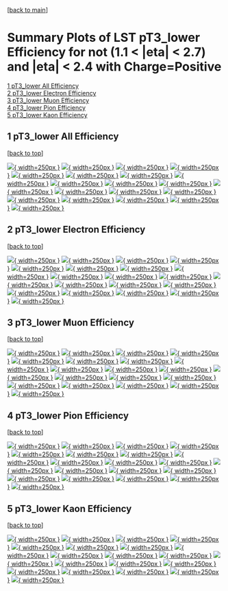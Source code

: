 [[back to main](./)]

# <a name="top"></a> Summary Plots of LST pT3_lower Efficiency for not (1.1 < |eta| < 2.7) and |eta| < 2.4 with Charge=Positive

[1 pT3_lower All Efficiency](#1)<br/>[2 pT3_lower Electron Efficiency](#2)<br/>[3 pT3_lower Muon Efficiency](#3)<br/>[4 pT3_lower Pion Efficiency](#4)<br/>[5 pT3_lower Kaon Efficiency](#5)<br/>



## <a name="1"></a> 1 pT3_lower All Efficiency

 [[back to top](#top)]

[![](../mtv/var/pT3_lower_vtr_0_1_eff_pt.png){ width=250px }](pT3_lower_vtr_0_1_eff_pt.html)
[![](../mtv/var/pT3_lower_vtr_0_1_eff_ptzoom.png){ width=250px }](pT3_lower_vtr_0_1_eff_ptzoom.html)
[![](../mtv/var/pT3_lower_vtr_0_1_eff_ptlow.png){ width=250px }](pT3_lower_vtr_0_1_eff_ptlow.html)
[![](../mtv/var/pT3_lower_vtr_0_1_eff_ptlowzoom.png){ width=250px }](pT3_lower_vtr_0_1_eff_ptlowzoom.html)
[![](../mtv/var/pT3_lower_vtr_0_1_eff_ptmtv.png){ width=250px }](pT3_lower_vtr_0_1_eff_ptmtv.html)
[![](../mtv/var/pT3_lower_vtr_0_1_eff_ptmtvzoom.png){ width=250px }](pT3_lower_vtr_0_1_eff_ptmtvzoom.html)
[![](../mtv/var/pT3_lower_vtr_0_1_eff_eta.png){ width=250px }](pT3_lower_vtr_0_1_eff_eta.html)
[![](../mtv/var/pT3_lower_vtr_0_1_eff_etazoom.png){ width=250px }](pT3_lower_vtr_0_1_eff_etazoom.html)
[![](../mtv/var/pT3_lower_vtr_0_1_eff_etacoarse.png){ width=250px }](pT3_lower_vtr_0_1_eff_etacoarse.html)
[![](../mtv/var/pT3_lower_vtr_0_1_eff_etacoarsezoom.png){ width=250px }](pT3_lower_vtr_0_1_eff_etacoarsezoom.html)
[![](../mtv/var/pT3_lower_vtr_0_1_eff_phi.png){ width=250px }](pT3_lower_vtr_0_1_eff_phi.html)
[![](../mtv/var/pT3_lower_vtr_0_1_eff_phizoom.png){ width=250px }](pT3_lower_vtr_0_1_eff_phizoom.html)
[![](../mtv/var/pT3_lower_vtr_0_1_eff_phicoarse.png){ width=250px }](pT3_lower_vtr_0_1_eff_phicoarse.html)
[![](../mtv/var/pT3_lower_vtr_0_1_eff_phicoarsezoom.png){ width=250px }](pT3_lower_vtr_0_1_eff_phicoarsezoom.html)
[![](../mtv/var/pT3_lower_vtr_0_1_eff_dxy.png){ width=250px }](pT3_lower_vtr_0_1_eff_dxy.html)
[![](../mtv/var/pT3_lower_vtr_0_1_eff_dxycoarse.png){ width=250px }](pT3_lower_vtr_0_1_eff_dxycoarse.html)
[![](../mtv/var/pT3_lower_vtr_0_1_eff_dxycoarsezoom.png){ width=250px }](pT3_lower_vtr_0_1_eff_dxycoarsezoom.html)
[![](../mtv/var/pT3_lower_vtr_0_1_eff_dz.png){ width=250px }](pT3_lower_vtr_0_1_eff_dz.html)
[![](../mtv/var/pT3_lower_vtr_0_1_eff_dzcoarse.png){ width=250px }](pT3_lower_vtr_0_1_eff_dzcoarse.html)
[![](../mtv/var/pT3_lower_vtr_0_1_eff_dzcoarsezoom.png){ width=250px }](pT3_lower_vtr_0_1_eff_dzcoarsezoom.html)


## <a name="2"></a> 2 pT3_lower Electron Efficiency

 [[back to top](#top)]

[![](../mtv/var/pT3_lower_vtr_11_1_eff_pt.png){ width=250px }](pT3_lower_vtr_11_1_eff_pt.html)
[![](../mtv/var/pT3_lower_vtr_11_1_eff_ptzoom.png){ width=250px }](pT3_lower_vtr_11_1_eff_ptzoom.html)
[![](../mtv/var/pT3_lower_vtr_11_1_eff_ptlow.png){ width=250px }](pT3_lower_vtr_11_1_eff_ptlow.html)
[![](../mtv/var/pT3_lower_vtr_11_1_eff_ptlowzoom.png){ width=250px }](pT3_lower_vtr_11_1_eff_ptlowzoom.html)
[![](../mtv/var/pT3_lower_vtr_11_1_eff_ptmtv.png){ width=250px }](pT3_lower_vtr_11_1_eff_ptmtv.html)
[![](../mtv/var/pT3_lower_vtr_11_1_eff_ptmtvzoom.png){ width=250px }](pT3_lower_vtr_11_1_eff_ptmtvzoom.html)
[![](../mtv/var/pT3_lower_vtr_11_1_eff_eta.png){ width=250px }](pT3_lower_vtr_11_1_eff_eta.html)
[![](../mtv/var/pT3_lower_vtr_11_1_eff_etazoom.png){ width=250px }](pT3_lower_vtr_11_1_eff_etazoom.html)
[![](../mtv/var/pT3_lower_vtr_11_1_eff_etacoarse.png){ width=250px }](pT3_lower_vtr_11_1_eff_etacoarse.html)
[![](../mtv/var/pT3_lower_vtr_11_1_eff_etacoarsezoom.png){ width=250px }](pT3_lower_vtr_11_1_eff_etacoarsezoom.html)
[![](../mtv/var/pT3_lower_vtr_11_1_eff_phi.png){ width=250px }](pT3_lower_vtr_11_1_eff_phi.html)
[![](../mtv/var/pT3_lower_vtr_11_1_eff_phizoom.png){ width=250px }](pT3_lower_vtr_11_1_eff_phizoom.html)
[![](../mtv/var/pT3_lower_vtr_11_1_eff_phicoarse.png){ width=250px }](pT3_lower_vtr_11_1_eff_phicoarse.html)
[![](../mtv/var/pT3_lower_vtr_11_1_eff_phicoarsezoom.png){ width=250px }](pT3_lower_vtr_11_1_eff_phicoarsezoom.html)
[![](../mtv/var/pT3_lower_vtr_11_1_eff_dxy.png){ width=250px }](pT3_lower_vtr_11_1_eff_dxy.html)
[![](../mtv/var/pT3_lower_vtr_11_1_eff_dxycoarse.png){ width=250px }](pT3_lower_vtr_11_1_eff_dxycoarse.html)
[![](../mtv/var/pT3_lower_vtr_11_1_eff_dxycoarsezoom.png){ width=250px }](pT3_lower_vtr_11_1_eff_dxycoarsezoom.html)
[![](../mtv/var/pT3_lower_vtr_11_1_eff_dz.png){ width=250px }](pT3_lower_vtr_11_1_eff_dz.html)
[![](../mtv/var/pT3_lower_vtr_11_1_eff_dzcoarse.png){ width=250px }](pT3_lower_vtr_11_1_eff_dzcoarse.html)
[![](../mtv/var/pT3_lower_vtr_11_1_eff_dzcoarsezoom.png){ width=250px }](pT3_lower_vtr_11_1_eff_dzcoarsezoom.html)


## <a name="3"></a> 3 pT3_lower Muon Efficiency

 [[back to top](#top)]

[![](../mtv/var/pT3_lower_vtr_13_1_eff_pt.png){ width=250px }](pT3_lower_vtr_13_1_eff_pt.html)
[![](../mtv/var/pT3_lower_vtr_13_1_eff_ptzoom.png){ width=250px }](pT3_lower_vtr_13_1_eff_ptzoom.html)
[![](../mtv/var/pT3_lower_vtr_13_1_eff_ptlow.png){ width=250px }](pT3_lower_vtr_13_1_eff_ptlow.html)
[![](../mtv/var/pT3_lower_vtr_13_1_eff_ptlowzoom.png){ width=250px }](pT3_lower_vtr_13_1_eff_ptlowzoom.html)
[![](../mtv/var/pT3_lower_vtr_13_1_eff_ptmtv.png){ width=250px }](pT3_lower_vtr_13_1_eff_ptmtv.html)
[![](../mtv/var/pT3_lower_vtr_13_1_eff_ptmtvzoom.png){ width=250px }](pT3_lower_vtr_13_1_eff_ptmtvzoom.html)
[![](../mtv/var/pT3_lower_vtr_13_1_eff_eta.png){ width=250px }](pT3_lower_vtr_13_1_eff_eta.html)
[![](../mtv/var/pT3_lower_vtr_13_1_eff_etazoom.png){ width=250px }](pT3_lower_vtr_13_1_eff_etazoom.html)
[![](../mtv/var/pT3_lower_vtr_13_1_eff_etacoarse.png){ width=250px }](pT3_lower_vtr_13_1_eff_etacoarse.html)
[![](../mtv/var/pT3_lower_vtr_13_1_eff_etacoarsezoom.png){ width=250px }](pT3_lower_vtr_13_1_eff_etacoarsezoom.html)
[![](../mtv/var/pT3_lower_vtr_13_1_eff_phi.png){ width=250px }](pT3_lower_vtr_13_1_eff_phi.html)
[![](../mtv/var/pT3_lower_vtr_13_1_eff_phizoom.png){ width=250px }](pT3_lower_vtr_13_1_eff_phizoom.html)
[![](../mtv/var/pT3_lower_vtr_13_1_eff_phicoarse.png){ width=250px }](pT3_lower_vtr_13_1_eff_phicoarse.html)
[![](../mtv/var/pT3_lower_vtr_13_1_eff_phicoarsezoom.png){ width=250px }](pT3_lower_vtr_13_1_eff_phicoarsezoom.html)
[![](../mtv/var/pT3_lower_vtr_13_1_eff_dxy.png){ width=250px }](pT3_lower_vtr_13_1_eff_dxy.html)
[![](../mtv/var/pT3_lower_vtr_13_1_eff_dxycoarse.png){ width=250px }](pT3_lower_vtr_13_1_eff_dxycoarse.html)
[![](../mtv/var/pT3_lower_vtr_13_1_eff_dxycoarsezoom.png){ width=250px }](pT3_lower_vtr_13_1_eff_dxycoarsezoom.html)
[![](../mtv/var/pT3_lower_vtr_13_1_eff_dz.png){ width=250px }](pT3_lower_vtr_13_1_eff_dz.html)
[![](../mtv/var/pT3_lower_vtr_13_1_eff_dzcoarse.png){ width=250px }](pT3_lower_vtr_13_1_eff_dzcoarse.html)
[![](../mtv/var/pT3_lower_vtr_13_1_eff_dzcoarsezoom.png){ width=250px }](pT3_lower_vtr_13_1_eff_dzcoarsezoom.html)


## <a name="4"></a> 4 pT3_lower Pion Efficiency

 [[back to top](#top)]

[![](../mtv/var/pT3_lower_vtr_211_1_eff_pt.png){ width=250px }](pT3_lower_vtr_211_1_eff_pt.html)
[![](../mtv/var/pT3_lower_vtr_211_1_eff_ptzoom.png){ width=250px }](pT3_lower_vtr_211_1_eff_ptzoom.html)
[![](../mtv/var/pT3_lower_vtr_211_1_eff_ptlow.png){ width=250px }](pT3_lower_vtr_211_1_eff_ptlow.html)
[![](../mtv/var/pT3_lower_vtr_211_1_eff_ptlowzoom.png){ width=250px }](pT3_lower_vtr_211_1_eff_ptlowzoom.html)
[![](../mtv/var/pT3_lower_vtr_211_1_eff_ptmtv.png){ width=250px }](pT3_lower_vtr_211_1_eff_ptmtv.html)
[![](../mtv/var/pT3_lower_vtr_211_1_eff_ptmtvzoom.png){ width=250px }](pT3_lower_vtr_211_1_eff_ptmtvzoom.html)
[![](../mtv/var/pT3_lower_vtr_211_1_eff_eta.png){ width=250px }](pT3_lower_vtr_211_1_eff_eta.html)
[![](../mtv/var/pT3_lower_vtr_211_1_eff_etazoom.png){ width=250px }](pT3_lower_vtr_211_1_eff_etazoom.html)
[![](../mtv/var/pT3_lower_vtr_211_1_eff_etacoarse.png){ width=250px }](pT3_lower_vtr_211_1_eff_etacoarse.html)
[![](../mtv/var/pT3_lower_vtr_211_1_eff_etacoarsezoom.png){ width=250px }](pT3_lower_vtr_211_1_eff_etacoarsezoom.html)
[![](../mtv/var/pT3_lower_vtr_211_1_eff_phi.png){ width=250px }](pT3_lower_vtr_211_1_eff_phi.html)
[![](../mtv/var/pT3_lower_vtr_211_1_eff_phizoom.png){ width=250px }](pT3_lower_vtr_211_1_eff_phizoom.html)
[![](../mtv/var/pT3_lower_vtr_211_1_eff_phicoarse.png){ width=250px }](pT3_lower_vtr_211_1_eff_phicoarse.html)
[![](../mtv/var/pT3_lower_vtr_211_1_eff_phicoarsezoom.png){ width=250px }](pT3_lower_vtr_211_1_eff_phicoarsezoom.html)
[![](../mtv/var/pT3_lower_vtr_211_1_eff_dxy.png){ width=250px }](pT3_lower_vtr_211_1_eff_dxy.html)
[![](../mtv/var/pT3_lower_vtr_211_1_eff_dxycoarse.png){ width=250px }](pT3_lower_vtr_211_1_eff_dxycoarse.html)
[![](../mtv/var/pT3_lower_vtr_211_1_eff_dxycoarsezoom.png){ width=250px }](pT3_lower_vtr_211_1_eff_dxycoarsezoom.html)
[![](../mtv/var/pT3_lower_vtr_211_1_eff_dz.png){ width=250px }](pT3_lower_vtr_211_1_eff_dz.html)
[![](../mtv/var/pT3_lower_vtr_211_1_eff_dzcoarse.png){ width=250px }](pT3_lower_vtr_211_1_eff_dzcoarse.html)
[![](../mtv/var/pT3_lower_vtr_211_1_eff_dzcoarsezoom.png){ width=250px }](pT3_lower_vtr_211_1_eff_dzcoarsezoom.html)


## <a name="5"></a> 5 pT3_lower Kaon Efficiency

 [[back to top](#top)]

[![](../mtv/var/pT3_lower_vtr_321_1_eff_pt.png){ width=250px }](pT3_lower_vtr_321_1_eff_pt.html)
[![](../mtv/var/pT3_lower_vtr_321_1_eff_ptzoom.png){ width=250px }](pT3_lower_vtr_321_1_eff_ptzoom.html)
[![](../mtv/var/pT3_lower_vtr_321_1_eff_ptlow.png){ width=250px }](pT3_lower_vtr_321_1_eff_ptlow.html)
[![](../mtv/var/pT3_lower_vtr_321_1_eff_ptlowzoom.png){ width=250px }](pT3_lower_vtr_321_1_eff_ptlowzoom.html)
[![](../mtv/var/pT3_lower_vtr_321_1_eff_ptmtv.png){ width=250px }](pT3_lower_vtr_321_1_eff_ptmtv.html)
[![](../mtv/var/pT3_lower_vtr_321_1_eff_ptmtvzoom.png){ width=250px }](pT3_lower_vtr_321_1_eff_ptmtvzoom.html)
[![](../mtv/var/pT3_lower_vtr_321_1_eff_eta.png){ width=250px }](pT3_lower_vtr_321_1_eff_eta.html)
[![](../mtv/var/pT3_lower_vtr_321_1_eff_etazoom.png){ width=250px }](pT3_lower_vtr_321_1_eff_etazoom.html)
[![](../mtv/var/pT3_lower_vtr_321_1_eff_etacoarse.png){ width=250px }](pT3_lower_vtr_321_1_eff_etacoarse.html)
[![](../mtv/var/pT3_lower_vtr_321_1_eff_etacoarsezoom.png){ width=250px }](pT3_lower_vtr_321_1_eff_etacoarsezoom.html)
[![](../mtv/var/pT3_lower_vtr_321_1_eff_phi.png){ width=250px }](pT3_lower_vtr_321_1_eff_phi.html)
[![](../mtv/var/pT3_lower_vtr_321_1_eff_phizoom.png){ width=250px }](pT3_lower_vtr_321_1_eff_phizoom.html)
[![](../mtv/var/pT3_lower_vtr_321_1_eff_phicoarse.png){ width=250px }](pT3_lower_vtr_321_1_eff_phicoarse.html)
[![](../mtv/var/pT3_lower_vtr_321_1_eff_phicoarsezoom.png){ width=250px }](pT3_lower_vtr_321_1_eff_phicoarsezoom.html)
[![](../mtv/var/pT3_lower_vtr_321_1_eff_dxy.png){ width=250px }](pT3_lower_vtr_321_1_eff_dxy.html)
[![](../mtv/var/pT3_lower_vtr_321_1_eff_dxycoarse.png){ width=250px }](pT3_lower_vtr_321_1_eff_dxycoarse.html)
[![](../mtv/var/pT3_lower_vtr_321_1_eff_dxycoarsezoom.png){ width=250px }](pT3_lower_vtr_321_1_eff_dxycoarsezoom.html)
[![](../mtv/var/pT3_lower_vtr_321_1_eff_dz.png){ width=250px }](pT3_lower_vtr_321_1_eff_dz.html)
[![](../mtv/var/pT3_lower_vtr_321_1_eff_dzcoarse.png){ width=250px }](pT3_lower_vtr_321_1_eff_dzcoarse.html)
[![](../mtv/var/pT3_lower_vtr_321_1_eff_dzcoarsezoom.png){ width=250px }](pT3_lower_vtr_321_1_eff_dzcoarsezoom.html)
